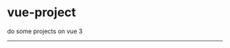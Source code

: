 # vue-project
do some projects on vue 3

[1]: [resume-generator](https://vue-course1-efb4d.web.app) "генератор блоков"
----------------------------------------------------------------------------
[2]: [online-app](https://vue-online-app-5e315.web.app) "приложение онлайн-заявка с авторизацией с помощью firebase. login: test@test.ru | pass: 123456"

